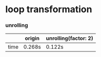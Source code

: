 # loop transformation

### unrolling

|      | origin | unrolling(factor: 2) |
|------|--------|----------------------|
| time | 0.268s | 0.122s               |
